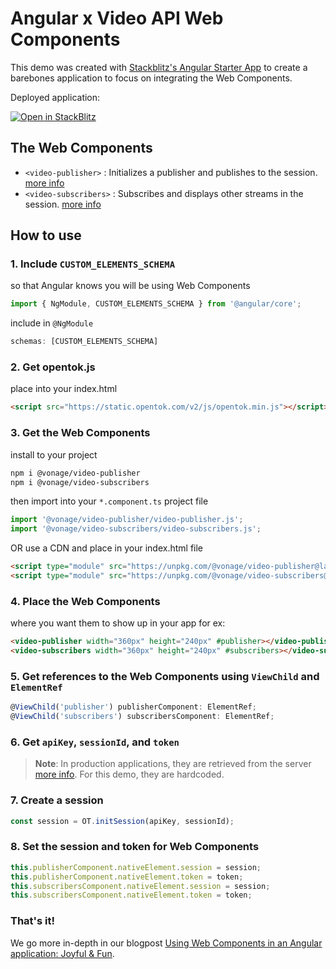 # Angular x Video API Web Components

This demo was created with [Stackblitz's Angular Starter App](https://stackblitz.com/fork/angular-ivy) to create a barebones application to focus on integrating the Web Components.

Deployed application:

[![Open in StackBlitz](https://developer.stackblitz.com/img/open_in_stackblitz.svg)](https://stackblitz.com/fork/github/opentok/web-components/tree/main/examples/angular)

## The Web Components

- `<video-publisher>` : Initializes a publisher and publishes to the session. [more info](https://github.com/opentok/web-components/tree/main/video-publisher)
- `<video-subscribers>` : Subscribes and displays other streams in the session. [more info](https://github.com/opentok/web-components/tree/main/video-subscribers)


## How to use

### 1. Include `CUSTOM_ELEMENTS_SCHEMA`
so that Angular knows you will be using Web Components
```js
import { NgModule, CUSTOM_ELEMENTS_SCHEMA } from '@angular/core';
```
include in `@NgModule`
```js
schemas: [CUSTOM_ELEMENTS_SCHEMA]
```

### 2. Get opentok.js
place into your index.html
```html
<script src="https://static.opentok.com/v2/js/opentok.min.js"></script>
```

### 3. Get the Web Components

install to your project
```bash
npm i @vonage/video-publisher
npm i @vonage/video-subscribers
```
then import into your `*.component.ts` project file
```js
import '@vonage/video-publisher/video-publisher.js';
import '@vonage/video-subscribers/video-subscribers.js';
```

OR use a CDN and place in your index.html file
```html
<script type="module" src="https://unpkg.com/@vonage/video-publisher@latest/video-publisher.js?module"></script>
<script type="module" src="https://unpkg.com/@vonage/video-subscribers@latest/video-subscribers.js?module"></script>

```

### 4. Place the Web Components
where you want them to show up in your app
for ex:
```html
<video-publisher width="360px" height="240px" #publisher></video-publisher>
<video-subscribers width="360px" height="240px" #subscribers></video-subscribers>
```

### 5. Get references to the Web Components using `ViewChild` and `ElementRef`
```js
@ViewChild('publisher') publisherComponent: ElementRef;
@ViewChild('subscribers') subscribersComponent: ElementRef;
```

### 6. Get `apiKey`, `sessionId`, and `token`
>**Note**: In production applications, they are retrieved from the server [more info](https://tokbox.com/developer/sdks/server/). For this demo, they are hardcoded.

### 7. Create a session
```js
const session = OT.initSession(apiKey, sessionId);
```

### 8. Set the session and token for Web Components
```js
this.publisherComponent.nativeElement.session = session;
this.publisherComponent.nativeElement.token = token;
this.subscribersComponent.nativeElement.session = session;
this.subscribersComponent.nativeElement.token = token;
```

### That's it!

We go more in-depth in our blogpost
[Using Web Components in an Angular application: Joyful & Fun](https://developer.vonage.com/blog/21/02/16/using-web-components-in-an-angular-application-joyful-fun).
